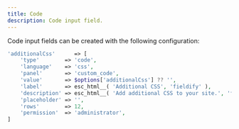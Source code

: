 ```yaml
---
title: Code
description: Code input field.
---
```


Code input fields can be created with the following configuration:

```php
'additionalCss'      => [
    'type'        => 'code',
    'language'    => 'css',
    'panel'       => 'custom_code',
    'value'       => $options['additionalCss'] ?? '',
    'label'       => esc_html__( 'Additional CSS', 'fieldify' ),
    'description' => esc_html__( 'Add additional CSS to your site.', 'fieldify' ),
    'placeholder' => '',
    'rows'        => 12,
    'permission'  => 'administrator',
]
```